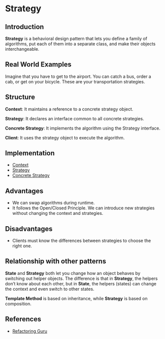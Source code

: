 # Strategy

## Introduction

**Strategy** is a behavioral design pattern that lets you define a family of algorithms, put each of them into a separate class, and make their objects interchangeable.

## Real World Examples

Imagine that you have to get to the airport. You can catch a bus, order a cab, or get on your bicycle. These are your transportation strategies.

## Structure

**Context**: It maintains a reference to a concrete strategy object.

**Strategy**: It declares an interface common to all concrete strategies.

**Concrete Strategy**: It implements the algorithm using the Strategy interface.

**Client**: It uses the strategy object to execute the algorithm.

## Implementation

- [Context](src/PaymentService.java)
- [Strategy](src/strategy/PaymentStrategy.java)
- [Concrete Strategy](src/strategy/PaymentByCreditCard.java)

## Advantages

- We can swap algorithms during runtime.
- It follows the Open/Closed Principle. We can introduce new strategies without changing the context and strategies.

## Disadvantages

- Clients must know the differences between strategies to choose the right one.

## Relationship with other patterns

**State** and **Strategy** both let you change how an object behaves by switching out helper objects. The difference is that in **Strategy**, the helpers don’t know about each other, but in **State**, the helpers (states) can change the context and even switch to other states.

**Template Method** is based on inheritance, while **Strategy** is based on composition.

## References

- [Refactoring Guru](https://refactoring.guru/design-patterns/strategy)
